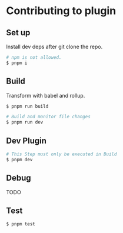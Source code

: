 # Contributing to plugin

## Set up

Install dev deps after git clone the repo.

```bash
# npm is not allowed.
$ pnpm i
```

## Build

Transform with babel and rollup.

```bash
$ pnpm run build

# Build and monitor file changes
$ pnpm run dev

```

## Dev Plugin

```bash
# This Step must only be executed in Build
$ pnpm dev
```

## Debug

TODO

## Test

```bash
$ pnpm test
```
